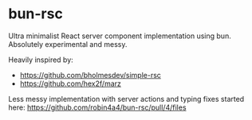 # bun-rsc

Ultra minimalist React server component implementation using bun. Absolutely experimental and messy.

Heavily inspired by:
- https://github.com/bholmesdev/simple-rsc
- https://github.com/hex2f/marz

Less messy implementation with server actions and typing fixes started here: https://github.com/robin4a4/bun-rsc/pull/4/files